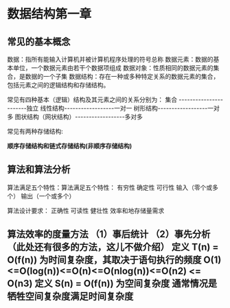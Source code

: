 # 数据结构第一章

## 常见的基本概念
数据：指所有能输入计算机并被计算机程序处理的符号总称
数据元素：数据的基本单位，一个数据元素由若干个数据项组成
数据对象：性质相同的数据元素的集合，是数据的一个子集
数据结构：存在一种或多种特定关系的数据元素的集合，包括元素之间的逻辑结构和存储结构。

常见有四种基本（逻辑）结构及其元素之间的关系分别为：
集合 -----------------------独立
线性结构------------------一对一
树形结构------------------一对多
图状结构（网状结构）------------------多对多

常见有两种存储结构:

**顺序存储结构和链式存储结构(非顺序存储结构)**





## 算法和算法分析

算法满足五个特性：算法满足五个特性：
有穷性
确定性
可行性
输入（零个或多个）
输出（一个或多个）

算法设计要求：
正确性
可读性
健壮性
效率和地存储量需求

算法效率的度量方法
（1）事后统计
（2）事先分析（此处还有很多的方法，这儿不做介绍）
定义 T(n) = O(f(n)) 为时间复杂度，其取决于语句执行的频度
O(1)<=O(log(n))<=O(n)<=O(nlog(n))<=O(n2) <= O(n3)
定义 S(n) = O(f(n)) 为空间复杂度
通常情况是牺牲空间复杂度满足时间复杂度
--------------------- 
